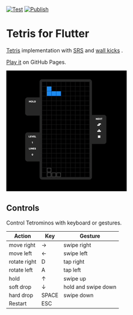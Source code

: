 [![Test](https://github.com/andnexus/flutter_tetris/actions/workflows/test.yml/badge.svg)](https://github.com/andnexus/flutter_tetris/actions/workflows/test.yml)
[![Publish](https://github.com/andnexus/flutter_tetris/actions/workflows/publish.yml/badge.svg)](https://github.com/andnexus/flutter_tetris/actions/workflows/publish.yml)

# Tetris for Flutter

[Tetris](https://harddrop.com/wiki/Gameplay_overview) implementation
with [SRS](https://harddrop.com/wiki/SRS)
and [wall kicks](https://harddrop.com/wiki/SRS#Wall_Kicks)
. 

[Play it](https://andnexus.github.io/flutter_tetris/) on GitHub Pages.

[![gameplay](assets/tetris.gif)](https://andnexus.github.io/flutter_tetris/)

## Controls

Control Tetrominos with keyboard or gestures.

| Action                  | Key   | Gesture                 |
|-------------------------|-------|-------------------------|
| move right              |   →   | swipe right             |
| move left               |   ←   | swipe left              |
| rotate right            |   D   | tap right               |
| rotate left             |   A   | tap left                |
| hold                    |   ↑   | swipe up                |
| soft drop               |   ↓   | hold and swipe down     |
| hard drop               | SPACE | swipe down              |
| Restart                 |  ESC  |                         |
